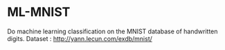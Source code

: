 # ML-MNIST
Do machine learning classification on the MNIST database of handwritten digits.
Dataset : http://yann.lecun.com/exdb/mnist/
